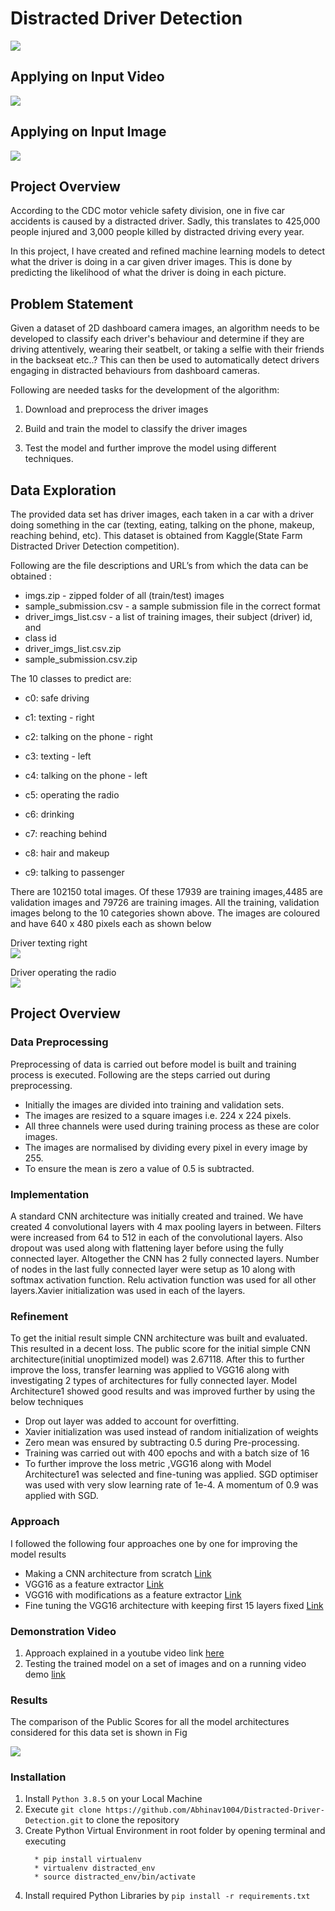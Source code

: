 # Distracted Driver Detection
![](/images/state_farm.png)

## Applying on Input Video
![](/images/statefarm_result.gif)

## Applying on Input Image
![](/images/demo_image.gif)

## Project Overview

According to the CDC motor vehicle safety division, one in five car
accidents is caused by a distracted driver. Sadly, this translates to 425,000
people injured and 3,000 people killed by distracted driving every year.

In this project, I have created and refined machine learning models to detect
what the driver is doing in a car given driver images. This is done by
predicting the likelihood of what the driver is doing in each picture. 

## Problem Statement

Given a dataset of 2D dashboard camera images, an algorithm needs to be
developed  to classify each driver's behaviour and determine if they are
driving attentively, wearing their seatbelt, or taking a selfie with their friends in
the backseat etc..? This can then be used to automatically detect drivers
engaging in distracted behaviours from dashboard cameras.

Following are needed tasks for the development of the algorithm:

1. Download and preprocess the driver images

2. Build and train the model to classify the driver images

3. Test the model and further improve the model using different techniques.

## Data Exploration

The provided data set has driver images, each taken in a car with a driver
doing something in the car (texting, eating, talking on the phone, makeup,
reaching behind, etc). This dataset is obtained from Kaggle(State Farm
Distracted Driver Detection competition).

Following are the file descriptions and URL’s from which the data can be
obtained :
* imgs.zip - zipped folder of all (train/test) images
* sample_submission.csv - a sample submission file in the correct format
* driver_imgs_list.csv - a list of training images, their subject (driver) id, and
* class id
* driver_imgs_list.csv.zip
* sample_submission.csv.zip

The 10 classes to predict are:

* c0: safe driving

* c1: texting - right

* c2: talking on the phone - right

* c3: texting - left

* c4: talking on the phone - left

* c5: operating the radio

* c6: drinking

* c7: reaching behind

* c8: hair and makeup

* c9: talking to passenger

There are 102150 total images. Of these 17939 are training images,4485
are validation images and 79726 are training images. All the training,
validation images belong to the 10 categories shown above.
The images are
coloured and have 640 x 480 pixels each as shown below  

Driver texting right  
![](images/img_12_TEXTING_RIGHT.jpg)  

Driver operating the radio  
![](images/img_10_OPERATING_RADIO.jpg)

## Project Overview

### Data Preprocessing

Preprocessing of data is carried out before model is built and training process
is executed.
Following are the steps carried out during preprocessing.
* Initially the images are divided into training and validation sets.
* The images are resized to a square images i.e. 224 x 224 pixels.
* All three channels were used during training process as these are color
images.
* The images are normalised by dividing every pixel in every image by 255.
* To ensure the mean is zero a value of 0.5 is subtracted.

### Implementation

A standard CNN architecture was initially created and trained. We have created 4 convolutional layers with 4
max pooling layers in between. Filters were increased from 64 to 512 in each
of the convolutional layers. Also dropout was used along with flattening layer
before using the fully connected layer. Altogether the CNN has 2 fully
connected layers. Number of nodes in the last fully connected layer were
setup as 10 along with softmax activation function. Relu activation function
was used for all other layers.Xavier initialization was used in each of the
layers.

### Refinement

To get the initial result simple CNN architecture was built and evaluated. This
resulted in a decent loss. The public score for the initial simple CNN
architecture(initial unoptimized model) was 2.67118.
After this to further improve the loss, transfer learning was applied to VGG16
along with investigating 2 types of architectures for fully connected layer.
Model Architecture1 showed good results and was improved further by using
the below techniques
* Drop out layer was added to account for overfitting.
* Xavier initialization was used instead of random initialization of weights
* Zero mean was ensured by subtracting 0.5 during Pre-processing.
* Training was carried out with 400 epochs and with a batch size of 16
* To further improve the loss metric ,VGG16 along with Model Architecture1
was selected and fine-tuning was applied. SGD optimiser was used with very
slow learning rate of 1e-4. A momentum of 0.9 was applied with SGD.

### Approach

I followed the following four approaches one by one for improving the model results

* Making a CNN architecture from scratch [Link](https://github.com/Amitkumrsingh/Distracted-Driver-Detection/blob/master/Distracted%20Driver%20Detection%20CNN%20Scratch.ipynb)
* VGG16 as a feature extractor [Link](https://github.com/Amitkumrsingh/Distracted-Driver-Detection/blob/master/Distracted%20Driver%20Detection%20VGG16.ipynb)
* VGG16 with modifications as a feature extractor [Link](https://github.com/Amitkumrsingh/Distracted-Driver-Detection/blob/master/Distracted%20Driver%20Detection%20VGG16_Modified.ipynb)
* Fine tuning the VGG16 architecture with keeping first 15 layers fixed [Link](https://github.com/Amitkumrsingh/Distracted-Driver-Detection/blob/master/Distracted%20Driver%20Detection%20VGG16_Fine_Tuned.ipynb)
### Demonstration Video

1. Approach explained in a youtube video link [here](https://www.youtube.com/watch?v=O8UAov_9JoY)
2. Testing the trained model on a set of images and on a running  video demo [link](https://www.youtube.com/watch?v=dk2vnZ_bxtM)

### Results

The comparison of the Public Scores for all the model architectures
considered for this data set is shown in Fig

![](images/comparison.png)

### Installation 

1. Install `Python 3.8.5` on your Local Machine 
2. Execute `git clone https://github.com/Abhinav1004/Distracted-Driver-Detection.git` to clone the repository
3. Create Python Virtual Environment in root folder by opening terminal and executing
    ```
      * pip install virtualenv
      * virtualenv distracted_env
      * source distracted_env/bin/activate
     ```
4. Install required Python Libraries by `pip install -r requirements.txt`





